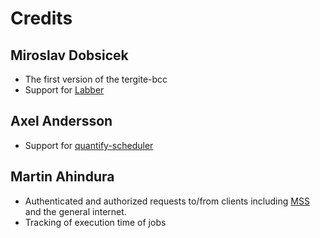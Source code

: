 # Credits

## Miroslav Dobsicek

- The first version of the tergite-bcc
- Support for [Labber](https://www.keysight.com/us/en/products/software/application-sw/labber-software.html)

## Axel Andersson

- Support for [quantify-scheduler](https://quantify-os.org/docs/quantify-scheduler)

## Martin Ahindura

- Authenticated and authorized requests to/from clients including 
  [MSS](https://github.com/tergite/tergite-mss) and the general internet.
- Tracking of execution time of jobs
